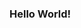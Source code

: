 <!--<a href="https://github.com/owl4ce/owl4ce/tree/master/assets">
    <img width="50%" src="https://github.com/owl4ce/owl4ce/blob/master/assets/night.gif">
</a>
-->

### Hello World!

<!--
**HarrisonBubbles/HarrisonBubbles** is a ✨ _special_ ✨ repository because its `README.md` (this file) appears on your GitHub profile.

Here are some ideas to get you started:

- 🔭 I’m currently working on ...
- 🌱 I’m currently learning ...
- 👯 I’m looking to collaborate on ...
- 🤔 I’m looking for help with ...
- 💬 Ask me about ...
- 📫 How to reach me: ...
- 😄 Pronouns: ...
- ⚡ Fun fact: ...
-->
